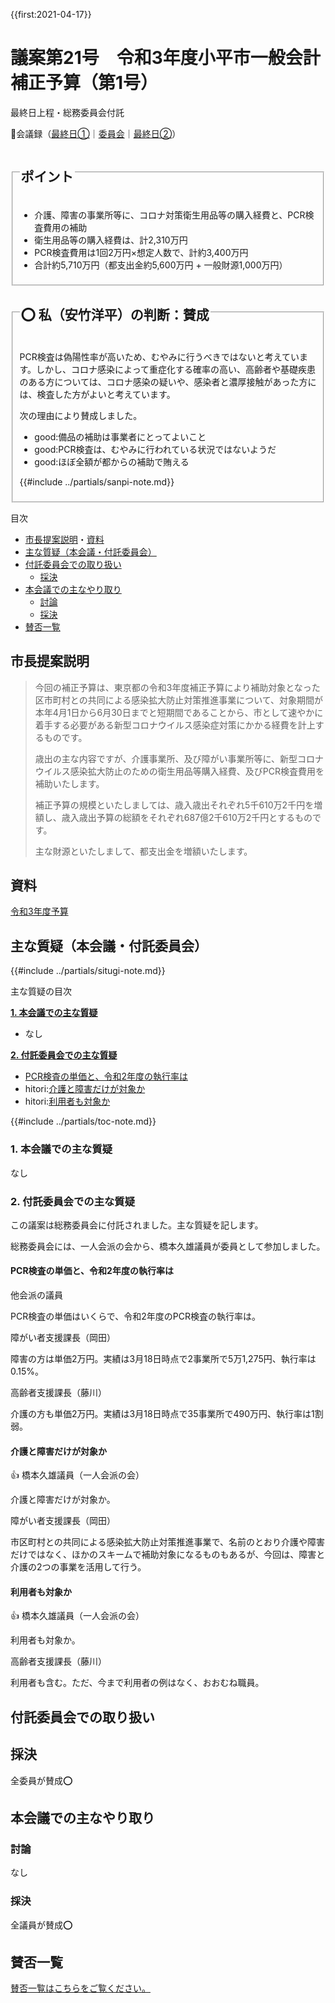 {{first:2021-04-17}}

# 議案第21号　令和3年度小平市一般会計補正予算（第1号）

<i class="fa fa-gavel" aria-hidden="true"></i> 最終日上程・総務委員会付託

<p class="read-kaigiroku">📄会議録（<a href="https://ssp.kaigiroku.net/tenant/kodaira/SpMinuteView.html?council_id=1201&schedule_id=7&minute_id=144&is_search=true">最終日①</a>｜<a href="https://ssp.kaigiroku.net/tenant/kodaira/SpMinuteView.html?council_id=1211&schedule_id=4&minute_id=2&is_search=true">委員会</a>｜<a href="https://ssp.kaigiroku.net/tenant/kodaira/SpMinuteView.html?council_id=1201&schedule_id=7&minute_id=153&is_search=true">最終日②</a>）</p>

<fieldset class="pnt">
  <legend><h2>ポイント</h2></legend>

- 介護、障害の事業所等に、コロナ対策衛生用品等の購入経費と、PCR検査費用の補助
- 衛生用品等の購入経費は、計2,310万円
- PCR検査費用は1回2万円×想定人数で、計約3,400万円
- 合計約5,710万円（都支出金約5,600万円 + 一般財源1,000万円）

</fieldset>

<fieldset class="sanpi">
  <legend><h2>⭕️ 私（安竹洋平）の判断：賛成</h2></legend>

PCR検査は偽陽性率が高いため、むやみに行うべきではないと考えています。しかし、コロナ感染によって重症化する確率の高い、高齢者や基礎疾患のある方については、コロナ感染の疑いや、感染者と濃厚接触があった方には、検査した方がよいと考えています。

次の理由により賛成しました。

- good:備品の補助は事業者にとってよいこと
- good:PCR検査は、むやみに行われている状況ではないようだ
- good:ほぼ全額が都からの補助で賄える

{{#include ../partials/sanpi-note.md}}

</fieldset>

<div class="toc">

目次

- [市長提案説明](#市長提案説明)・[資料](#資料)
- [主な質疑（本会議・付託委員会）](#主な質疑本会議付託委員会)
- [付託委員会での取り扱い](#付託委員会での取り扱い)
  - [採決](#採決)
- [本会議での主なやり取り](#本会議での主なやり取り)
  - [討論](#討論)
  - [採決](#採決-1)
- [賛否一覧](#賛否一覧)

</div>

## 市長提案説明

> 今回の補正予算は、東京都の令和3年度補正予算により補助対象となった区市町村との共同による感染拡大防止対策推進事業について、対象期間が本年4月1日から6月30日までと短期間であることから、市として速やかに着手する必要がある新型コロナウイルス感染症対策にかかる経費を計上するものです。
>
> 歳出の主な内容ですが、介護事業所、及び障がい事業所等に、新型コロナウイルス感染拡大防止のための衛生用品等購入経費、及びPCR検査費用を補助いたします。
>
> 補正予算の規模といたしましては、歳入歳出それぞれ5千610万2千円を増額し、歳入歳出予算の総額をそれぞれ687億2千610万2千円とするものです。
>
> 主な財源といたしまして、都支出金を増額いたします。

## 資料

[令和3年度予算](https://www.city.kodaira.tokyo.jp/kurashi/085/085735.html)

<div class="situgi">

## 主な質疑（本会議・付託委員会）
{{#include ../partials/situgi-note.md}}

<div class="toc">

主な質疑の目次

**[1. 本会議での主な質疑](#1-本会議での主な質疑)**

- なし

**[2. 付託委員会での主な質疑](#2-付託委員会での主な質疑)**

- [PCR検査の単価と、令和2年度の執行率は](#pcr検査の単価と令和2年度の執行率は)
- hitori:[介護と障害だけが対象か](#介護と障害だけが対象か)
- hitori:[利用者も対象か](#利用者も対象か)

{{#include ../partials/toc-note.md}}

</div>

### 1. 本会議での主な質疑

なし

### 2. 付託委員会での主な質疑

この議案は総務委員会に付託されました。主な質疑を記します。

総務委員会には、一人会派の会から、橋本久雄議員が委員として参加しました。

#### PCR検査の単価と、令和2年度の執行率は

<div class="balloon bl-left">他会派の議員<br><div>

PCR検査の単価はいくらで、令和2年度のPCR検査の執行率は。

</div></div>

<div class="balloon bl-right">障がい者支援課長（岡田）<br><div>

障害の方は単価2万円。実績は3月18日時点で2事業所で5万1,275円、執行率は0.15%。

</div></div>

<div class="balloon bl-right">高齢者支援課長（藤川）<br><div>

介護の方も単価2万円。実績は3月18日時点で35事業所で490万円、執行率は1割弱。

</div></div>

#### 介護と障害だけが対象か

<div class="balloon bl-left">👍 橋本久雄議員（一人会派の会）<br><div>

介護と障害だけが対象か。

</div></div>

<div class="balloon bl-right">障がい者支援課長（岡田）<br><div>

市区町村との共同による感染拡大防止対策推進事業で、名前のとおり介護や障害だけではなく、ほかのスキームで補助対象になるものもあるが、今回は、障害と介護の2つの事業を活用して行う。

</div></div>

#### 利用者も対象か

<div class="balloon bl-left">👍 橋本久雄議員（一人会派の会）<br><div>

利用者も対象か。

</div></div>

<div class="balloon bl-right">高齢者支援課長（藤川）<br><div>

利用者も含む。ただ、今まで利用者の例はなく、おおむね職員。

</div></div>




</div>

## 付託委員会での取り扱い
## 採決
全委員が賛成⭕️

## 本会議での主なやり取り
### 討論
なし

### 採決
全議員が賛成⭕️

## 賛否一覧
[賛否一覧はこちらをご覧ください。](../kekka-ichiran.md#賛否)